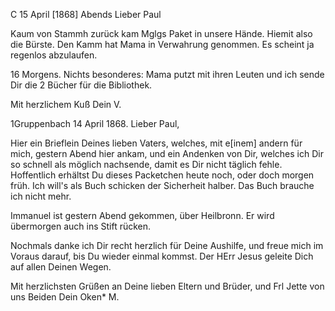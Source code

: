  C 15 April [1868] Abends
Lieber Paul

Kaum von Stammh zurück kam Mglgs Paket in unsere Hände. Hiemit also die Bürste. Den Kamm hat Mama in Verwahrung genommen. Es scheint ja regenlos abzulaufen.

16 Morgens. Nichts besonderes: Mama putzt mit ihren Leuten und ich sende Dir die 2 Bücher für die Bibliothek.

 Mit herzlichem Kuß
 Dein V.



 1Gruppenbach 14 April 1868.
Lieber Paul,

Hier ein Brieflein Deines lieben Vaters, welches, mit e[inem] andern für mich, gestern Abend hier ankam, und ein Andenken von Dir, welches ich Dir so schnell als möglich nachsende, damit es Dir nicht täglich fehle. 
Hoffentlich erhältst Du dieses Packetchen heute noch, oder doch morgen früh. Ich will's als Buch schicken der Sicherheit halber. Das Buch brauche ich nicht mehr.

Immanuel ist gestern Abend gekommen, über Heilbronn. Er wird übermorgen auch ins Stift rücken.

Nochmals danke ich Dir recht herzlich für Deine Aushilfe, und freue mich im Voraus darauf, bis Du wieder einmal kommst. Der HErr Jesus geleite Dich auf allen Deinen Wegen.

Mit herzlichsten Grüßen an Deine lieben Eltern und Brüder, und Frl Jette von uns Beiden
 Dein
 Oken* M.
